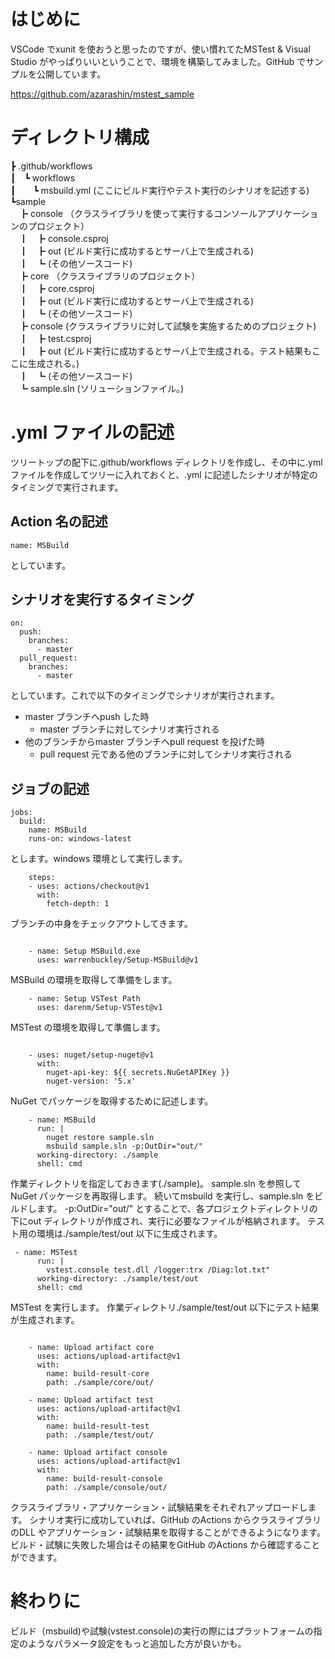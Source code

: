 # はじめに

VSCode でxunit を使おうと思ったのですが、使い慣れてたMSTest & Visual Studio がやっぱりいいということで、環境を構築してみました。GitHub でサンプルを公開しています。

https://github.com/azarashin/mstest_sample

# ディレクトリ構成


┣ .github/workflows  
┃　┗ workflows  
┃　　┗ msbuild.yml (ここにビルド実行やテスト実行のシナリオを記述する)  
┗sample  
　┣ console （クラスライブラリを使って実行するコンソールアプリケーションのプロジェクト）  
　┃　┣ console.csproj  
　┃　┣ out (ビルド実行に成功するとサーバ上で生成される)   
　┃　┗ (その他ソースコード)  
　┣ core （クラスライブラリのプロジェクト）  
　┃　┣ core.csproj   
　┃　┣ out (ビルド実行に成功するとサーバ上で生成される)   
　┃　┗ (その他ソースコード)  
　┣ console (クラスライブラリに対して試験を実施するためのプロジェクト)  
　┃　┣ test.csproj  
　┃　┣ out (ビルド実行に成功するとサーバ上で生成される。テスト結果もここに生成される。)   
　┃　┗ (その他ソースコード)  
　┗ sample.sln (ソリューションファイル。)  


# .yml ファイルの記述

ツリートップの配下に.github/workflows ディレクトリを作成し、その中に.yml ファイルを作成してツリーに入れておくと、.yml に記述したシナリオが特定のタイミングで実行されます。

## Action 名の記述

```
name: MSBuild
```

としています。

## シナリオを実行するタイミング

```
on:
  push:
    branches:
      - master
  pull_request:
    branches:
      - master

```

としています。これで以下のタイミングでシナリオが実行されます。

- master ブランチへpush した時
  - master ブランチに対してシナリオ実行される
- 他のブランチからmaster ブランチへpull request を投げた時
  - pull request 元である他のブランチに対してシナリオ実行される

## ジョブの記述

```
jobs:
  build:
    name: MSBuild
    runs-on: windows-latest
```
とします。windows 環境として実行します。

```
    steps:
    - uses: actions/checkout@v1
      with:
        fetch-depth: 1
```

ブランチの中身をチェックアウトしてきます。

```

    - name: Setup MSBuild.exe
      uses: warrenbuckley/Setup-MSBuild@v1

```

MSBuild の環境を取得して準備をします。

```
    - name: Setup VSTest Path
      uses: darenm/Setup-VSTest@v1

```

MSTest の環境を取得して準備します。

```

    - uses: nuget/setup-nuget@v1
      with:
        nuget-api-key: ${{ secrets.NuGetAPIKey }}
        nuget-version: '5.x'

```

NuGet でパッケージを取得するために記述します。

```
    - name: MSBuild
      run: |
        nuget restore sample.sln
        msbuild sample.sln -p:OutDir="out/"
      working-directory: ./sample
      shell: cmd

```

作業ディレクトリを指定しておきます(./sample)。
sample.sln を参照してNuGet パッケージを再取得します。
続いてmsbuild を実行し、sample.sln をビルドします。
-p:OutDir="out/" とすることで、各プロジェクトディレクトリの下にout ディレクトリが作成され、実行に必要なファイルが格納されます。
テスト用の環境は./sample/test/out 以下に生成されます。

```
 - name: MSTest
      run: |
        vstest.console test.dll /logger:trx /Diag:lot.txt"
      working-directory: ./sample/test/out
      shell: cmd
```
MSTest を実行します。
作業ディレクトリ./sample/test/out 以下にテスト結果が生成されます。

```

    - name: Upload artifact core
      uses: actions/upload-artifact@v1
      with:
        name: build-result-core
        path: ./sample/core/out/

    - name: Upload artifact test
      uses: actions/upload-artifact@v1
      with:
        name: build-result-test
        path: ./sample/test/out/

    - name: Upload artifact console
      uses: actions/upload-artifact@v1
      with:
        name: build-result-console
        path: ./sample/console/out/
```

クラスライブラリ・アプリケーション・試験結果をそれぞれアップロードします。
シナリオ実行に成功していれば、GitHub のActions からクラスライブラリのDLL やアプリケーション・試験結果を取得することができるようになります。
ビルド・試験に失敗した場合はその結果をGitHub のActions から確認することができます。

# 終わりに

ビルド（msbuild)や試験(vstest.console)の実行の際にはプラットフォームの指定のようなパラメータ設定をもっと追加した方が良いかも。
